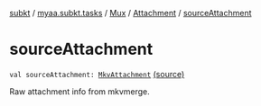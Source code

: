 [subkt](../../../index.md) / [myaa.subkt.tasks](../../index.md) / [Mux](../index.md) / [Attachment](index.md) / [sourceAttachment](./source-attachment.md)

# sourceAttachment

`val sourceAttachment: `[`MkvAttachment`](../../../myaa.subkt.tasks.utils/-mkv-attachment/index.md) [(source)](https://github.com/Myaamori/SubKt/blob/0.1.19/src/main/kotlin/myaa/subkt/tasks/muxtask.kt#L65)

Raw attachment info from mkvmerge.

